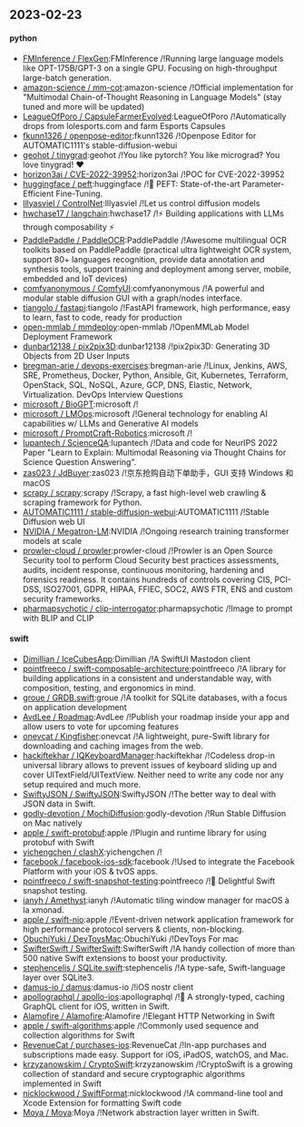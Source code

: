 ## 2023-02-23

#### python
* [FMInference / FlexGen](https://github.com/FMInference/FlexGen):FMInference /!Running large language models like OPT-175B/GPT-3 on a single GPU. Focusing on high-throughput large-batch generation.
* [amazon-science / mm-cot](https://github.com/amazon-science/mm-cot):amazon-science /!Official implementation for "Multimodal Chain-of-Thought Reasoning in Language Models" (stay tuned and more will be updated)
* [LeagueOfPoro / CapsuleFarmerEvolved](https://github.com/LeagueOfPoro/CapsuleFarmerEvolved):LeagueOfPoro /!Automatically drops from lolesports.com and farm Esports Capsules
* [fkunn1326 / openpose-editor](https://github.com/fkunn1326/openpose-editor):fkunn1326 /!Openpose Editor for AUTOMATIC1111's stable-diffusion-webui
* [geohot / tinygrad](https://github.com/geohot/tinygrad):geohot /!You like pytorch? You like micrograd? You love tinygrad!
❤️
* [horizon3ai / CVE-2022-39952](https://github.com/horizon3ai/CVE-2022-39952):horizon3ai /!POC for CVE-2022-39952
* [huggingface / peft](https://github.com/huggingface/peft):huggingface /!🤗
PEFT: State-of-the-art Parameter-Efficient Fine-Tuning.
* [lllyasviel / ControlNet](https://github.com/lllyasviel/ControlNet):lllyasviel /!Let us control diffusion models
* [hwchase17 / langchain](https://github.com/hwchase17/langchain):hwchase17 /!⚡
Building applications with LLMs through composability
⚡
* [PaddlePaddle / PaddleOCR](https://github.com/PaddlePaddle/PaddleOCR):PaddlePaddle /!Awesome multilingual OCR toolkits based on PaddlePaddle (practical ultra lightweight OCR system, support 80+ languages recognition, provide data annotation and synthesis tools, support training and deployment among server, mobile, embedded and IoT devices)
* [comfyanonymous / ComfyUI](https://github.com/comfyanonymous/ComfyUI):comfyanonymous /!A powerful and modular stable diffusion GUI with a graph/nodes interface.
* [tiangolo / fastapi](https://github.com/tiangolo/fastapi):tiangolo /!FastAPI framework, high performance, easy to learn, fast to code, ready for production
* [open-mmlab / mmdeploy](https://github.com/open-mmlab/mmdeploy):open-mmlab /!OpenMMLab Model Deployment Framework
* [dunbar12138 / pix2pix3D](https://github.com/dunbar12138/pix2pix3D):dunbar12138 /!pix2pix3D: Generating 3D Objects from 2D User Inputs
* [bregman-arie / devops-exercises](https://github.com/bregman-arie/devops-exercises):bregman-arie /!Linux, Jenkins, AWS, SRE, Prometheus, Docker, Python, Ansible, Git, Kubernetes, Terraform, OpenStack, SQL, NoSQL, Azure, GCP, DNS, Elastic, Network, Virtualization. DevOps Interview Questions
* [microsoft / BioGPT](https://github.com/microsoft/BioGPT):microsoft /!
* [microsoft / LMOps](https://github.com/microsoft/LMOps):microsoft /!General technology for enabling AI capabilities w/ LLMs and Generative AI models
* [microsoft / PromptCraft-Robotics](https://github.com/microsoft/PromptCraft-Robotics):microsoft /!
* [lupantech / ScienceQA](https://github.com/lupantech/ScienceQA):lupantech /!Data and code for NeurIPS 2022 Paper "Learn to Explain: Multimodal Reasoning via Thought Chains for Science Question Answering".
* [zas023 / JdBuyer](https://github.com/zas023/JdBuyer):zas023 /!京东抢购自动下单助手，GUI 支持 Windows 和 macOS
* [scrapy / scrapy](https://github.com/scrapy/scrapy):scrapy /!Scrapy, a fast high-level web crawling & scraping framework for Python.
* [AUTOMATIC1111 / stable-diffusion-webui](https://github.com/AUTOMATIC1111/stable-diffusion-webui):AUTOMATIC1111 /!Stable Diffusion web UI
* [NVIDIA / Megatron-LM](https://github.com/NVIDIA/Megatron-LM):NVIDIA /!Ongoing research training transformer models at scale
* [prowler-cloud / prowler](https://github.com/prowler-cloud/prowler):prowler-cloud /!Prowler is an Open Source Security tool to perform Cloud Security best practices assessments, audits, incident response, continuous monitoring, hardening and forensics readiness. It contains hundreds of controls covering CIS, PCI-DSS, ISO27001, GDPR, HIPAA, FFIEC, SOC2, AWS FTR, ENS and custom security frameworks.
* [pharmapsychotic / clip-interrogator](https://github.com/pharmapsychotic/clip-interrogator):pharmapsychotic /!Image to prompt with BLIP and CLIP

#### swift
* [Dimillian / IceCubesApp](https://github.com/Dimillian/IceCubesApp):Dimillian /!A SwiftUI Mastodon client
* [pointfreeco / swift-composable-architecture](https://github.com/pointfreeco/swift-composable-architecture):pointfreeco /!A library for building applications in a consistent and understandable way, with composition, testing, and ergonomics in mind.
* [groue / GRDB.swift](https://github.com/groue/GRDB.swift):groue /!A toolkit for SQLite databases, with a focus on application development
* [AvdLee / Roadmap](https://github.com/AvdLee/Roadmap):AvdLee /!Publish your roadmap inside your app and allow users to vote for upcoming features
* [onevcat / Kingfisher](https://github.com/onevcat/Kingfisher):onevcat /!A lightweight, pure-Swift library for downloading and caching images from the web.
* [hackiftekhar / IQKeyboardManager](https://github.com/hackiftekhar/IQKeyboardManager):hackiftekhar /!Codeless drop-in universal library allows to prevent issues of keyboard sliding up and cover UITextField/UITextView. Neither need to write any code nor any setup required and much more.
* [SwiftyJSON / SwiftyJSON](https://github.com/SwiftyJSON/SwiftyJSON):SwiftyJSON /!The better way to deal with JSON data in Swift.
* [godly-devotion / MochiDiffusion](https://github.com/godly-devotion/MochiDiffusion):godly-devotion /!Run Stable Diffusion on Mac natively
* [apple / swift-protobuf](https://github.com/apple/swift-protobuf):apple /!Plugin and runtime library for using protobuf with Swift
* [yichengchen / clashX](https://github.com/yichengchen/clashX):yichengchen /!
* [facebook / facebook-ios-sdk](https://github.com/facebook/facebook-ios-sdk):facebook /!Used to integrate the Facebook Platform with your iOS & tvOS apps.
* [pointfreeco / swift-snapshot-testing](https://github.com/pointfreeco/swift-snapshot-testing):pointfreeco /!📸
Delightful Swift snapshot testing.
* [ianyh / Amethyst](https://github.com/ianyh/Amethyst):ianyh /!Automatic tiling window manager for macOS à la xmonad.
* [apple / swift-nio](https://github.com/apple/swift-nio):apple /!Event-driven network application framework for high performance protocol servers & clients, non-blocking.
* [ObuchiYuki / DevToysMac](https://github.com/ObuchiYuki/DevToysMac):ObuchiYuki /!DevToys For mac
* [SwifterSwift / SwifterSwift](https://github.com/SwifterSwift/SwifterSwift):SwifterSwift /!A handy collection of more than 500 native Swift extensions to boost your productivity.
* [stephencelis / SQLite.swift](https://github.com/stephencelis/SQLite.swift):stephencelis /!A type-safe, Swift-language layer over SQLite3.
* [damus-io / damus](https://github.com/damus-io/damus):damus-io /!iOS nostr client
* [apollographql / apollo-ios](https://github.com/apollographql/apollo-ios):apollographql /!📱
A strongly-typed, caching GraphQL client for iOS, written in Swift.
* [Alamofire / Alamofire](https://github.com/Alamofire/Alamofire):Alamofire /!Elegant HTTP Networking in Swift
* [apple / swift-algorithms](https://github.com/apple/swift-algorithms):apple /!Commonly used sequence and collection algorithms for Swift
* [RevenueCat / purchases-ios](https://github.com/RevenueCat/purchases-ios):RevenueCat /!In-app purchases and subscriptions made easy. Support for iOS, iPadOS, watchOS, and Mac.
* [krzyzanowskim / CryptoSwift](https://github.com/krzyzanowskim/CryptoSwift):krzyzanowskim /!CryptoSwift is a growing collection of standard and secure cryptographic algorithms implemented in Swift
* [nicklockwood / SwiftFormat](https://github.com/nicklockwood/SwiftFormat):nicklockwood /!A command-line tool and Xcode Extension for formatting Swift code
* [Moya / Moya](https://github.com/Moya/Moya):Moya /!Network abstraction layer written in Swift.
